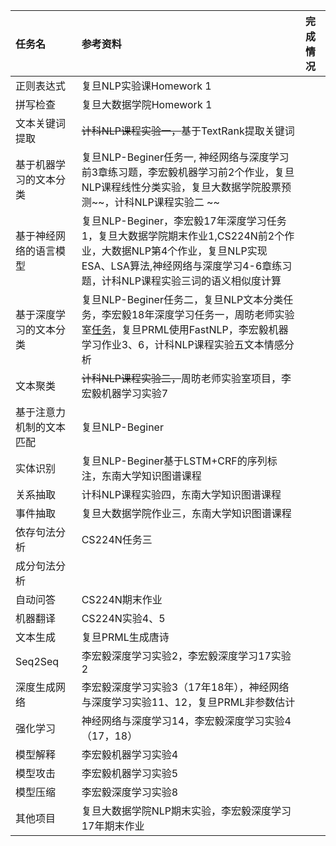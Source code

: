 |任务名 |参考资料 |完成情况|
| :-- | :-- | :---|
| 正则表达式 | 复旦NLP实验课Homework 1| |
| 拼写检查 | 复旦大数据学院Homework 1| |
| 文本关键词提取 |~~计科NLP课程实验一，~~基于TextRank提取关键词 | |
| 基于机器学习的文本分类 |复旦NLP-Beginer任务一, 神经网络与深度学习前3章练习题，李宏毅机器学习前2个作业，复旦NLP课程线性分类实验，复旦大数据学院股票预测~~，计科NLP课程实验二 ~~|  |
|基于神经网络的语言模型 |复旦NLP-Beginer，李宏毅17年深度学习任务1，复旦大数据学院期末作业1,CS224N前2个作业，大数据NLP第4个作业，复旦NLP实现ESA、LSA算法,神经网络与深度学习4-6章练习题，计科NLP课程实验三词的语义相似度计算|  |
|基于深度学习的文本分类 |复旦NLP-Beginer任务二，复旦NLP文本分类任务，李宏毅18年深度学习任务一，周昉老师实验室[任务](https://github.com/brightmart/text_classification)，复旦PRML使用FastNLP，李宏毅机器学习作业3、6，计科NLP课程实验五文本情感分析|  |
|文本聚类 |~~计科NLP课程实验二，~~周昉老师实验室项目，李宏毅机器学习实验7 |  |
|基于注意力机制的文本匹配 |复旦NLP-Beginer |  |
|实体识别 |复旦NLP-Beginer基于LSTM+CRF的序列标注，东南大学知识图谱课程 | | |
|关系抽取 |计科NLP课程实验四，东南大学知识图谱课程 |  |
|事件抽取 | 复旦大数据学院作业三，东南大学知识图谱课程|  |
|依存句法分析 |CS224N任务三 | |
|成分句法分析 | | |
|自动问答 |CS224N期末作业 |  |
|机器翻译 |CS224N实验4、5 | |
|文本生成 |复旦PRML生成唐诗 |   |
|Seq2Seq |李宏毅深度学习实验2，李宏毅深度学习17实验2 |  |
|深度生成网络 |李宏毅深度学习实验3（17年18年），神经网络与深度学习实验11、12，复旦PRML非参数估计 |   |
|强化学习|神经网络与深度学习14，李宏毅深度学习实验4（17，18） |    |
|模型解释|李宏毅机器学习实验4 |    |
|模型攻击 |李宏毅机器学习实验5 | |
|模型压缩 |李宏毅深度学习实验8 | |
|其他项目 |复旦大数据学院NLP期末实验，李宏毅深度学习17年期末作业 |   |
